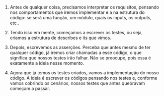 1. Antes de qualquer coisa, precisamos interpretar os requisitos, pensando nos comportamentos que iremos implementar e a na estrutura do código: se será uma função, um módulo, quais os inputs, os outputs, etc..

2. Tendo isso em mente, começamos a escrever os testes, ou seja, criamos a estrutura de describes e its que vimos.

3. Depois, escrevemos as asserções. Perceba que antes mesmo de ter qualquer código, já iremos criar chamadas a esse código, o que significa que nossos testes irão falhar. Não se preocupe, pois essa é exatamente a ideia nesse momento.

4. Agora que já temos os testes criados, vamos a implementação do nosso código. A ideia é escrever os códigos pensando nos testes e, conforme vamos cobrindo os cenários, nossos testes que antes quebravam começam a passar.
